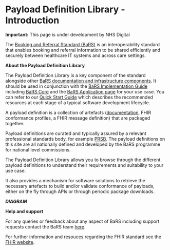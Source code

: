 # Payload Definition Library - Introduction #

<div markdown="span" class="alert alert-warning" role="alert"><i class="fa fa-warning"></i><b> Important:</b> This page is under development by NHS Digital</div>

The [Booking and Referral Standard (BaRS)](https://digital.nhs.uk/services/booking-and-referral-standard) is an interoperability standard that enables booking and referral information to be shared efficiently and securely between healthcare IT systems and across care settings.

**About the Payload Definition Library**

The Payload Definition Library is a key component of the standard alongside other [BaRS documentation and infrastructure components](https://digital.nhs.uk/developer/api-catalogue/booking-and-referral-standard-implementation-guide#components-of-bars). It should be used in conjunction with the [BaRS Implementation Guide](https://digital.nhs.uk/developer/api-catalogue/booking-and-referral-standard-implementation-guide) including [BaRS Core](https://digital.nhs.uk/developer/api-catalogue/booking-and-referral-standard-implementation-guide/bars-core) and the [BaRS Application page](https://digital.nhs.uk/developer/api-catalogue/booking-and-referral-standard-implementation-guide/bars-applications#bars-applications) for your use case. You can refer to our [Quick Start Guide](https://digital.nhs.uk/developer/api-catalogue/booking-and-referral-standard-implementation-guide#quick-start-guide) which describes the recommended resources at each stage of a typical software development lifecycle.  

A payload definition is a collection of artefacts ([documentation](https://digital.nhs.uk/developer/api-catalogue/booking-and-referral-standard-implementation-guide/bars-applications), FHIR conformance profiles<link>, a FHIR message definition<link>) that are packaged together. 

Payload definitions are curated and typically assured by a relevant professional standards body, for example [PRSB](https://theprsb.org/). The payload definitions on this site are all nationally defined and developed by the BaRS programme for national level commissions. 

The Payload Definition Library allows you to browse through the different payload definitions to understand their requirements and suitability to your use case.

It also provides a mechanism for software solutions to retrieve the necessary artefacts to build and/or validate conformance of payloads, either on the fly through APIs or through periodic package downloads.



***DIAGRAM***


**Help and support**

For any queries or feedback about any aspect of BaRS including support requests contact the BaRS team [here](https://digital.nhs.uk/services/booking-and-referral-standard/enquiry-form).

For further information and resouces regarding the FHIR standard see the [FHIR website](http://hl7.org/fhir/overview-dev.html).
